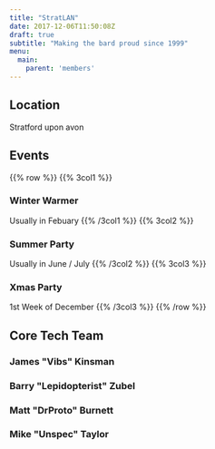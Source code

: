 ```yaml
---
title: "StratLAN"
date: 2017-12-06T11:50:08Z
draft: true
subtitle: "Making the bard proud since 1999"
menu:
  main:
    parent: 'members'
---
```

## Location
Stratford upon avon
## Events

{{% row %}}
{{% 3col1 %}}
### Winter Warmer
Usually in Febuary
{{% /3col1 %}}
{{% 3col2 %}}
### Summer Party
Usually in June / July
{{% /3col2 %}}
{{% 3col3 %}}
### Xmas Party
1st Week of December
{{% /3col3 %}}
{{% /row %}}

## Core Tech Team
### James "Vibs" Kinsman
### Barry "Lepidopterist" Zubel
### Matt "DrProto" Burnett
### Mike "Unspec" Taylor
